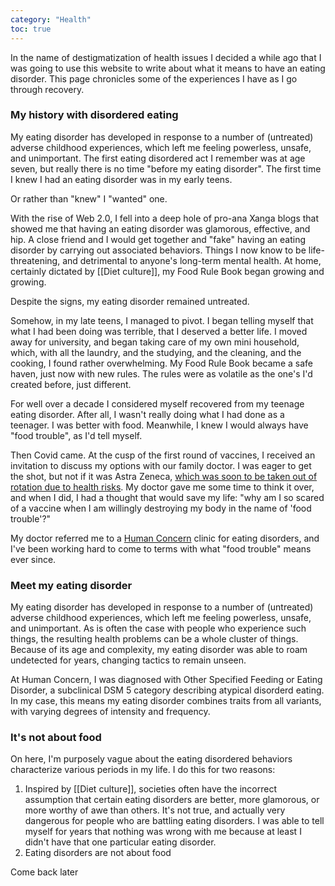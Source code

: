 ```yaml
---
category: "Health"
toc: true
---
```

In the name of destigmatization of health issues I decided a while ago that I was going to use this website to write about what it means to have an eating disorder. This page chronicles some of the experiences I have as I go through recovery.

### My history with disordered eating
My eating disorder has developed in response to a number of (untreated) adverse childhood experiences, which left me feeling powerless, unsafe, and unimportant. The first eating disordered act I remember was at age seven, but really there is no time "before my eating disorder". The first time I knew I had an eating disorder was in my early teens. 

Or rather than "knew" I "wanted" one.

With the rise of Web 2.0, I fell into a deep hole of pro-ana Xanga blogs that showed me that having an eating disorder was glamorous, effective, and hip. A close friend and I would get together and "fake" having an eating disorder by carrying out associated behaviors. Things I now know to be life-threatening, and detrimental to anyone's long-term mental health. At home, certainly dictated by [[Diet culture]], my Food Rule Book began growing and growing.

Despite the signs, my eating disorder remained untreated.

Somehow, in my late teens, I managed to pivot. I began telling myself that what I had been doing was terrible, that I deserved a better life. I moved away for university, and began taking care of my own mini household, which, with all the laundry, and the studying, and the cleaning, and the cooking, I found rather overwhelming. My Food Rule Book became a safe haven, just now with new rules. The rules were as volatile as the one's I'd created before, just different.

For well over a decade I considered myself recovered from my teenage eating disorder. After all, I wasn't really doing what I had done as a teenager. I was better with food. Meanwhile, I knew I would always have "food trouble", as I'd tell myself.

Then Covid came. At the cusp of the first round of vaccines, I received an invitation to discuss my options with our family doctor. I was eager to get the shot, but not if it was Astra Zeneca, [which was soon to be taken out of rotation due to health risks](https://en.wikipedia.org/wiki/AstraZeneca#Side-effects_2). My doctor gave me some time to think it over, and when I did, I had a thought that would save my life: "why am I so scared of a vaccine when I am willingly destroying my body in the name of 'food trouble'?"

My doctor referred me to a [Human Concern](https://humanconcern.nl/) clinic for eating disorders, and I've been working hard to come to terms with what "food trouble" means ever since.

### Meet my eating disorder
My eating disorder has developed in response to a number of (untreated) adverse childhood experiences, which left me feeling powerless, unsafe, and unimportant. As is often the case with people who experience such things, the resulting health problems can be a whole cluster of things. Because of its age and complexity, my eating disorder was able to roam undetected for years, changing tactics to remain unseen.

At Human Concern, I was diagnosed with Other Specified Feeding or Eating Disorder, a subclinical DSM 5 category describing atypical disorderd eating. In my case, this means my eating disorder combines traits from all variants, with varying degrees of intensity and frequency.

### It's not about food
On here, I'm purposely vague about the eating disordered behaviors characterize various periods in my life. I do this for two reasons:

1. Inspired by [[Diet culture]], societies often have the incorrect assumption that certain eating disorders are better, more glamorous, or more worthy of awe than others. It's not true, and actually very dangerous for people who are battling eating disorders. I was able to tell myself for years that nothing was wrong with me because at least I didn't have that one particular eating disorder.
2. Eating disorders are not about food

Come back later
